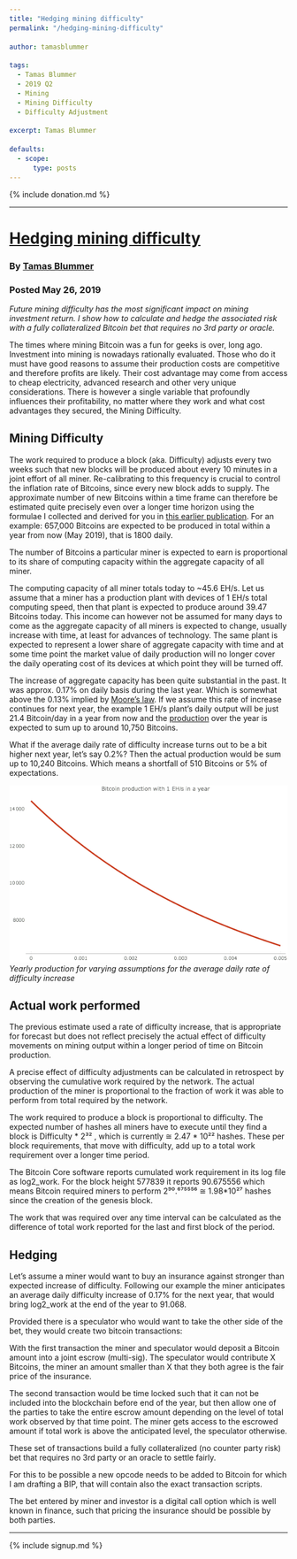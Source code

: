 ```yaml
---
title: "Hedging mining difficulty"
permalink: "/hedging-mining-difficulty"

author: tamasblummer

tags:
  - Tamas Blummer
  - 2019 Q2
  - Mining
  - Mining Difficulty
  - Difficulty Adjustment

excerpt: Tamas Blummer 

defaults:
  - scope:
      type: posts
---
```


{% include donation.md %}

***


# [Hedging mining difficulty](https://medium.com/@tamas.blummer/hedging-mining-difficulty-42f0f8652d7c)
### By [Tamas Blummer](https://twitter.com/TamasBlummer)
### Posted May 26, 2019

_Future mining difficulty has the most significant impact on mining investment return. I show how to calculate and hedge the associated risk with a fully collateralized Bitcoin bet that requires no 3rd party or oracle._

The times where mining Bitcoin was a fun for geeks is over, long ago. Investment into mining is nowadays rationally evaluated. Those who do it must have good reasons to assume their production costs are competitive and therefore profits are likely. Their cost advantage may come from access to cheap electricity, advanced research and other very unique considerations. There is however a single variable that profoundly influences their profitability, no matter where they work and what cost advantages they secured, the Mining Difficulty.

## Mining Difficulty

The work required to produce a block (aka. Difficulty) adjusts every two weeks such that new blocks will be produced about every 10 minutes in a joint effort of all miner. Re-calibrating to this frequency is crucial to control the inflation rate of Bitcoins, since every new block adds to supply. The approximate number of new Bitcoins within a time frame can therefore be estimated quite precisely even over a longer time horizon using the formulae I collected and derived for you in [this earlier publication](https://medium.com/chainalysis/bitcoin-mining-calculations-ff90dc958dba). For an example: 657,000 Bitcoins are expected to be produced in total within a year from now (May 2019), that is 1800 daily.

The number of Bitcoins a particular miner is expected to earn is proportional to its share of computing capacity within the aggregate capacity of all miner.

The computing capacity of all miner totals today to ~45.6 EH/s. Let us assume that a miner has a production plant with devices of 1 EH/s total computing speed, then that plant is expected to produce around 39.47 Bitcoins today. This income can however not be assumed for many days to come as the aggregate capacity of all miners is expected to change, usually increase with time, at least for advances of technology. The same plant is expected to represent a lower share of aggregate capacity with time and at some time point the market value of daily production will no longer cover the daily operating cost of its devices at which point they will be turned off.

The increase of aggregate capacity has been quite substantial in the past. It was approx. 0.17% on daily basis during the last year. Which is somewhat above the 0.13% implied by [Moore’s law](https://en.wikipedia.org/wiki/Moore's_law). If we assume this rate of increase continues for next year, the example 1 EH/s plant’s daily output will be just 21.4 Bitcoin/day in a year from now and the [production](https://medium.com/chainalysis/bitcoin-mining-calculations-ff90dc958dba) over the year is expected to sum up to around 10,750 Bitcoins.

What if the average daily rate of difficulty increase turns out to be a bit higher next year, let’s say 0.2%? Then the actual production would be sum up to 10,240 Bitcoins. Which means a shortfall of 510 Bitcoins or 5% of expectations.

![](/assets/images/cy19/cy19q2m5/tb1.png)
*Yearly production for varying assumptions for the average daily rate of difficulty increase*

## Actual work performed

The previous estimate used a rate of difficulty increase, that is appropriate for forecast but does not reflect precisely the actual effect of difficulty movements on mining output within a longer period of time on Bitcoin production.

A precise effect of difficulty adjustments can be calculated in retrospect by observing the cumulative work required by the network. The actual production of the miner is proportional to the fraction of work it was able to perform from total required by the network.

The work required to produce a block is proportional to difficulty. The expected number of hashes all miners have to execute until they find a block is Difficulty * 2³² , which is currently ≅ 2.47 * 10²² hashes. These per block requirements, that move with difficulty, add up to a total work requirement over a longer time period.

The Bitcoin Core software reports cumulated work requirement in its log file as log2_work. For the block height 577839 it reports 90.675556 which means Bitcoin required miners to perform 2⁹⁰.⁶⁷⁵⁵⁵⁶ ≅ 1.98*10²⁷ hashes since the creation of the genesis block.

The work that was required over any time interval can be calculated as the difference of total work reported for the last and first block of the period.

## Hedging

Let’s assume a miner would want to buy an insurance against stronger than expected increase of difficulty. Following our example the miner anticipates an average daily difficulty increase of 0.17% for the next year, that would bring log2_work at the end of the year to 91.068.

Provided there is a speculator who would want to take the other side of the bet, they would create two bitcoin transactions:

With the first transaction the miner and speculator would deposit a Bitcoin amount into a joint escrow (multi-sig). The speculator would contribute X Bitcoins, the miner an amount smaller than X that they both agree is the fair price of the insurance.

The second transaction would be time locked such that it can not be included into the blockchain before end of the year, but then allow one of the parties to take the entire escrow amount depending on the level of total work observed by that time point. The miner gets access to the escrowed amount if total work is above the anticipated level, the speculator otherwise.

These set of transactions build a fully collateralized (no counter party risk) bet that requires no 3rd party or an oracle to settle fairly.

For this to be possible a new opcode needs to be added to Bitcoin for which I am drafting a BIP, that will contain also the exact transaction scripts.

The bet entered by miner and investor is a digital call option which is well known in finance, such that pricing the insurance should be possible by both parties.



***

{% include signup.md %}